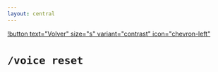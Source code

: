 ```yaml
---
layout: central
---
```


[!button text="Volver" size="s" variant="contrast" icon="chevron-left"](../voice.md)
# `/voice reset`